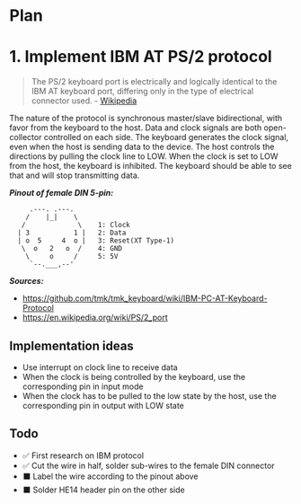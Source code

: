 # Plan

# 1. Implement IBM AT PS/2 protocol

> The PS/2 keyboard port is electrically and logically identical to the IBM AT keyboard port, differing only in the type of electrical connector used. - [Wikipedia](https://en.wikipedia.org/wiki/PS/2_port)

The nature of the protocol is synchronous master/slave bidirectional, with favor from the keyboard to the host.
Data and clock signals are both open-collector controlled on each side.
The keyboard generates the clock signal, even when the host is sending data to the device.
The host controls the directions by pulling the clock line to LOW.
When the clock is set to LOW from the host, the keyboard is inhibited.
The keyboard should be able to see that and will stop transmitting data.


***Pinout of female DIN 5-pin:***
```
     .---. .---.
    /    |_|    \
   /             \    1: Clock
  | 3           1 |   2: Data
  | o  5     4  o |   3: Reset(XT Type-1)
   \  o   2   o  /    4: GND
    \     o     /     5: 5V
     `--.___,--'
```

***Sources:***
- https://github.com/tmk/tmk_keyboard/wiki/IBM-PC-AT-Keyboard-Protocol
- https://en.wikipedia.org/wiki/PS/2_port

## Implementation ideas

- Use interrupt on clock line to receive data
- When the clock is being controlled by the keyboard, use the corresponding pin in input mode
- When the clock has to be pulled to the low state by the host, use the corresponding pin in output with LOW state

## Todo

- ✅ First research on IBM protocol
- ✅ Cut the wire in half, solder sub-wires to the female DIN connector
- ⬛ Label the wire according to the pinout above
- ⬛ Solder HE14 header pin on the other side
